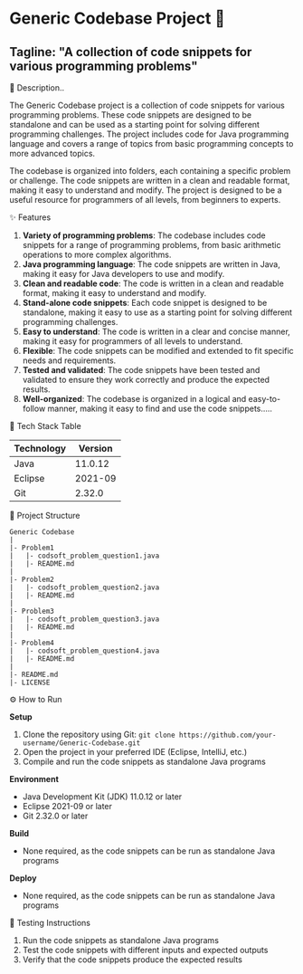 # Generic Codebase Project 🚀
## Tagline: "A collection of code snippets for various programming problems"

📖 Description..

The Generic Codebase project is a collection of code snippets for various programming problems. These code snippets are designed to be standalone and can be used as a starting point for solving different programming challenges. The project includes code for Java programming language and covers a range of topics from basic programming concepts to more advanced topics.

The codebase is organized into folders, each containing a specific problem or challenge. The code snippets are written in a clean and readable format, making it easy to understand and modify. The project is designed to be a useful resource for programmers of all levels, from beginners to experts.

✨ Features

1. **Variety of programming problems**: The codebase includes code snippets for a range of programming problems, from basic arithmetic operations to more complex algorithms.
2. **Java programming language**: The code snippets are written in Java, making it easy for Java developers to use and modify.
3. **Clean and readable code**: The code is written in a clean and readable format, making it easy to understand and modify.
4. **Stand-alone code snippets**: Each code snippet is designed to be standalone, making it easy to use as a starting point for solving different programming challenges.
5. **Easy to understand**: The code is written in a clear and concise manner, making it easy for programmers of all levels to understand.
6. **Flexible**: The code snippets can be modified and extended to fit specific needs and requirements.
7. **Tested and validated**: The code snippets have been tested and validated to ensure they work correctly and produce the expected results.
8. **Well-organized**: The codebase is organized in a logical and easy-to-follow manner, making it easy to find and use the code snippets.....

🧰 Tech Stack Table

| Technology | Version |
| --- | --- |
| Java | 11.0.12 |
| Eclipse | 2021-09 |
| Git | 2.32.0 |

📁 Project Structure

```
Generic Codebase
|
|- Problem1
|   |- codsoft_problem_question1.java
|   |- README.md
|
|- Problem2
|   |- codsoft_problem_question2.java
|   |- README.md
|
|- Problem3
|   |- codsoft_problem_question3.java
|   |- README.md
|
|- Problem4
|   |- codsoft_problem_question4.java
|   |- README.md
|
|- README.md
|- LICENSE
```

⚙️ How to Run

**Setup**

1. Clone the repository using Git: `git clone https://github.com/your-username/Generic-Codebase.git`
2. Open the project in your preferred IDE (Eclipse, IntelliJ, etc.)
3. Compile and run the code snippets as standalone Java programs

**Environment**

* Java Development Kit (JDK) 11.0.12 or later
* Eclipse 2021-09 or later
* Git 2.32.0 or later

**Build**

* None required, as the code snippets can be run as standalone Java programs

**Deploy**

* None required, as the code snippets can be run as standalone Java programs

🧪 Testing Instructions

1. Run the code snippets as standalone Java programs
2. Test the code snippets with different inputs and expected outputs
3. Verify that the code snippets produce the expected results

